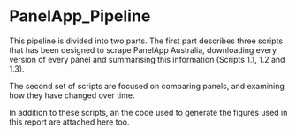 # PanelApp_Pipeline

This pipeline is divided into two parts. The first part describes three scripts that has been designed to scrape PanelApp Australia, downloading every version of every panel and summarising this information (Scripts 1.1, 1.2 and 1.3).

The second set of scripts are focused on comparing panels, and examining how they have changed over time.

In addition to these scripts, an the code used to generate the figures used in this report are attached here too.
